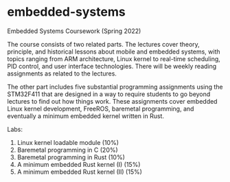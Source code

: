 # embedded-systems
Embedded Systems Coursework (Spring 2022)

The course consists of two related parts. The lectures cover theory, principle, and historical lessons about mobile and embedded systems, with topics ranging from ARM architecture, Linux kernel to real-time scheduling, PID control, and user interface technologies. There will be weekly reading assignments as related to the lectures.

The other part includes five substantial programming assignments using the STM32F411 that are designed in a way to require students to go beyond lectures to find out how things work. These assignments cover embedded Linux kernel development, FreeROS, baremetal programming, and eventually a minimum embedded kernel written in Rust.

Labs:
1. Linux kernel loadable module (10%)
2. Baremetal programming in C (20%)
3. Baremetal programming in Rust (10%)
4. A minimum embedded Rust kernel (I) (15%)
5. A minimum embedded Rust kernel (II) (15%)
